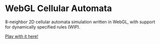 # WebGL Cellular Automata
8-neighbor 2D cellular automata simulation written in WebGL, with support for dynamically specified rules (WIP).

[Play with it here!](https://benpm.github.io/webgl-cellular-automata)
